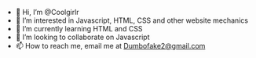 - 👋 Hi, I’m @Coolgirlr
- 👀 I’m interested in Javascript, HTML, CSS and other website mechanics
- 🌱 I’m currently learning HTML and CSS
- 💞️ I’m looking to collaborate on Javascript
- 📫 How to reach me, email me at Dumbofake2@gmail.com

<!---
Coolgirlr/Coolgirlr is a ✨ special ✨ repository because its `README.md` (this file) appears on your GitHub profile.
You can click the Preview link to take a look at your changes.
--->
